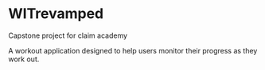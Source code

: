 # WITrevamped
Capstone project for claim academy


A workout application designed to help users monitor their progress as they work out. 
